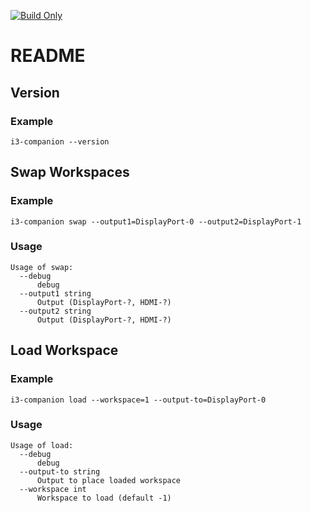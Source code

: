 [![Build Only](https://github.com/gwendolyngoetz/i3-companion/actions/workflows/build.yml/badge.svg?branch=master)](https://github.com/gwendolyngoetz/i3-companion/actions/workflows/build.yml)

# README

## Version
### Example
`i3-companion --version`

## Swap Workspaces

### Example
`i3-companion swap --output1=DisplayPort-0 --output2=DisplayPort-1`

### Usage
```
Usage of swap:
  --debug
      debug
  --output1 string
      Output (DisplayPort-?, HDMI-?)
  --output2 string
      Output (DisplayPort-?, HDMI-?)
```

## Load Workspace

### Example

`i3-companion load --workspace=1 --output-to=DisplayPort-0`

### Usage
```
Usage of load:
  --debug
      debug
  --output-to string
      Output to place loaded workspace
  --workspace int
      Workspace to load (default -1)
```
